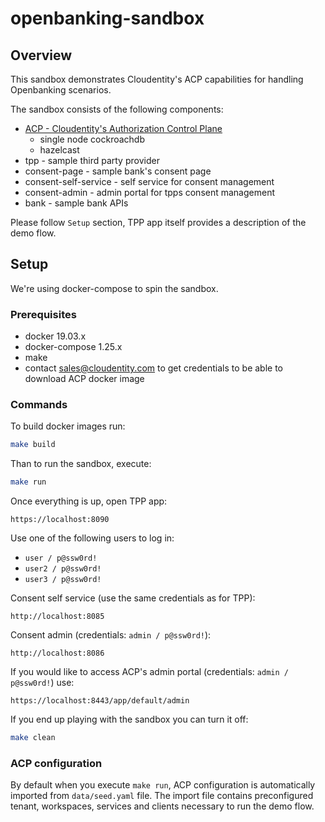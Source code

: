 # openbanking-sandbox

## Overview

This sandbox demonstrates Cloudentity's ACP capabilities for handling Openbanking scenarios.

The sandbox consists of the following components:

* [ACP - Cloudentity's Authorization Control Plane](https://docs.authorization.cloudentity.com/)
  - single node cockroachdb
  - hazelcast
* tpp - sample third party provider 
* consent-page - sample bank's consent page
* consent-self-service - self service for consent management
* consent-admin - admin portal for tpps consent management
* bank - sample bank APIs

Please follow `Setup` section, TPP app itself provides a description of the demo flow. 

## Setup

We're using docker-compose to spin the sandbox.

### Prerequisites

* docker 19.03.x
* docker-compose 1.25.x
* make
* contact sales@cloudentity.com to get credentials to be able to download ACP docker image

### Commands

To build docker images run:

```sh
make build
```

Than to run the sandbox, execute:

```sh
make run
```

Once everything is up, open TPP app:

```
https://localhost:8090
```

Use one of the following users to log in:
- `user / p@ssw0rd! `
- `user2 / p@ssw0rd! `
- `user3 / p@ssw0rd! `

Consent self service (use the same credentials as for TPP):

```
http://localhost:8085
```

Consent admin (credentials: `admin / p@ssw0rd!`):

```
http://localhost:8086
```

If you would like to access ACP's admin portal (credentials: `admin / p@ssw0rd!`) use:

```
https://localhost:8443/app/default/admin
```

If you end up playing with the sandbox you can turn it off:

``` sh
make clean
```

### ACP configuration

By default when you execute `make run`, ACP configuration is automatically imported from `data/seed.yaml` file.
The import file contains preconfigured tenant, workspaces, services and clients necessary to run the demo flow.
